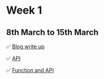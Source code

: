 # Week 1
## 8th March to 15th March

   ✅ [Blog write up](blog_task/README.md)
   
   ✅  [API](api_task/README.md)
  
   ✅  [Function and API](function_API-task/README.md) 
